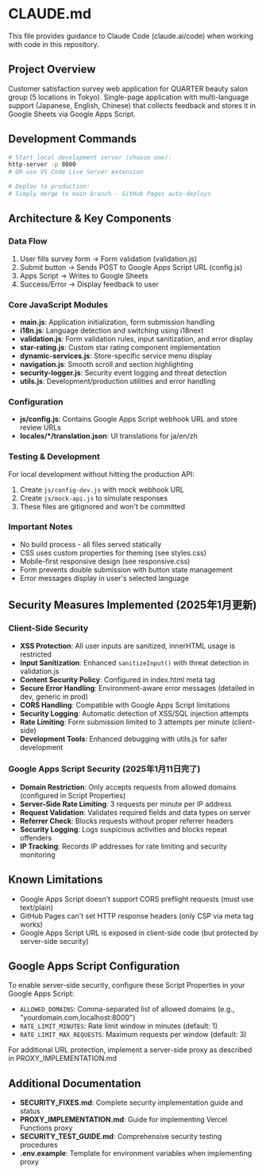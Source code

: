 # CLAUDE.md

This file provides guidance to Claude Code (claude.ai/code) when working with code in this repository.

## Project Overview
Customer satisfaction survey web application for QUARTER beauty salon group (5 locations in Tokyo). Single-page application with multi-language support (Japanese, English, Chinese) that collects feedback and stores it in Google Sheets via Google Apps Script.

## Development Commands
```bash
# Start local development server (choose one):
http-server -p 8000
# OR use VS Code Live Server extension

# Deploy to production:
# Simply merge to main branch - GitHub Pages auto-deploys
```

## Architecture & Key Components

### Data Flow
1. User fills survey form → Form validation (validation.js)
2. Submit button → Sends POST to Google Apps Script URL (config.js)
3. Apps Script → Writes to Google Sheets
4. Success/Error → Display feedback to user

### Core JavaScript Modules
- **main.js**: Application initialization, form submission handling
- **i18n.js**: Language detection and switching using i18next
- **validation.js**: Form validation rules, input sanitization, and error display
- **star-rating.js**: Custom star rating component implementation
- **dynamic-services.js**: Store-specific service menu display
- **navigation.js**: Smooth scroll and section highlighting
- **security-logger.js**: Security event logging and threat detection
- **utils.js**: Development/production utilities and error handling

### Configuration
- **js/config.js**: Contains Google Apps Script webhook URL and store review URLs
- **locales/*/translation.json**: UI translations for ja/en/zh

### Testing & Development
For local development without hitting the production API:
1. Create `js/config-dev.js` with mock webhook URL
2. Create `js/mock-api.js` to simulate responses
3. These files are gitignored and won't be committed

### Important Notes
- No build process - all files served statically
- CSS uses custom properties for theming (see styles.css)
- Mobile-first responsive design (see responsive.css)
- Form prevents double submission with button state management
- Error messages display in user's selected language

## Security Measures Implemented (2025年1月更新)

### Client-Side Security
- **XSS Protection**: All user inputs are sanitized, innerHTML usage is restricted
- **Input Sanitization**: Enhanced `sanitizeInput()` with threat detection in validation.js
- **Content Security Policy**: Configured in index.html meta tag
- **Secure Error Handling**: Environment-aware error messages (detailed in dev, generic in prod)
- **CORS Handling**: Compatible with Google Apps Script limitations
- **Security Logging**: Automatic detection of XSS/SQL injection attempts
- **Rate Limiting**: Form submission limited to 3 attempts per minute (client-side)
- **Development Tools**: Enhanced debugging with utils.js for safer development

### Google Apps Script Security (2025年1月11日完了)
- **Domain Restriction**: Only accepts requests from allowed domains (configured in Script Properties)
- **Server-Side Rate Limiting**: 3 requests per minute per IP address
- **Request Validation**: Validates required fields and data types on server
- **Referrer Check**: Blocks requests without proper referrer headers
- **Security Logging**: Logs suspicious activities and blocks repeat offenders
- **IP Tracking**: Records IP addresses for rate limiting and security monitoring

## Known Limitations
- Google Apps Script doesn't support CORS preflight requests (must use text/plain)
- GitHub Pages can't set HTTP response headers (only CSP via meta tag works)
- Google Apps Script URL is exposed in client-side code (but protected by server-side security)

## Google Apps Script Configuration
To enable server-side security, configure these Script Properties in your Google Apps Script:
- `ALLOWED_DOMAINS`: Comma-separated list of allowed domains (e.g., "yourdomain.com,localhost:8000")
- `RATE_LIMIT_MINUTES`: Rate limit window in minutes (default: 1)
- `RATE_LIMIT_MAX_REQUESTS`: Maximum requests per window (default: 3)

For additional URL protection, implement a server-side proxy as described in PROXY_IMPLEMENTATION.md

## Additional Documentation
- **SECURITY_FIXES.md**: Complete security implementation guide and status
- **PROXY_IMPLEMENTATION.md**: Guide for implementing Vercel Functions proxy
- **SECURITY_TEST_GUIDE.md**: Comprehensive security testing procedures
- **.env.example**: Template for environment variables when implementing proxy